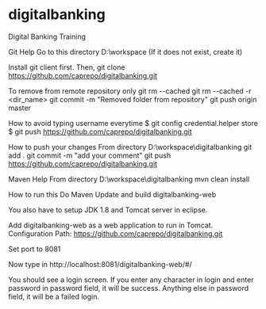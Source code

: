 # digitalbanking
Digital Banking Training

Git Help
Go to this directory
D:\workspace (If it does not exist, create it)

Install git client first.
Then,
git clone https://github.com/caprepo/digitalbanking.git

To remove from remote repository only
git rm --cached <filename> 
git rm --cached -r <dir_name> 
git commit -m "Removed folder from repository" 
git push origin master

How to avoid typing username everytime
$ git config credential.helper store
$ git push https://github.com/caprepo/digitalbanking.git
<username>
<password>

How to push your changes 
From directory D:\workspace\digitalbanking
git add .
git commit -m "add your comment"
git push https://github.com/caprepo/digitalbanking.git


Maven Help
From directory D:\workspace\digitalbanking
mvn clean install

How to run this
Do Maven Update and build digitalbanking-web

You also have to setup JDK 1.8 and Tomcat server in eclipse.

Add digitalbanking-web as a web application to run in Tomcat.
Configuration Path: https://github.com/caprepo/digitalbanking.git

Set port to 8081

Now type in
http://localhost:8081/digitalbanking-web/#/

You should see a login screen.
If you enter any character in login and enter password in password field, it will be success.
Anything else in password field, it will be a failed login.
